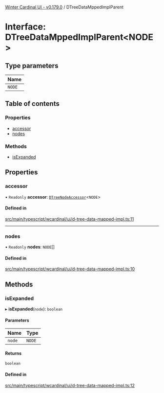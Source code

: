 [Winter Cardinal UI - v0.179.0](../index.md) / DTreeDataMppedImplParent

# Interface: DTreeDataMppedImplParent<NODE\>

## Type parameters

| Name |
| :------ |
| `NODE` |

## Table of contents

### Properties

- [accessor](DTreeDataMppedImplParent.md#accessor)
- [nodes](DTreeDataMppedImplParent.md#nodes)

### Methods

- [isExpanded](DTreeDataMppedImplParent.md#isexpanded)

## Properties

### accessor

• `Readonly` **accessor**: [`DTreeNodeAccessor`](DTreeNodeAccessor.md)<`NODE`\>

#### Defined in

[src/main/typescript/wcardinal/ui/d-tree-data-mapped-impl.ts:11](https://github.com/winter-cardinal/winter-cardinal-ui/blob/v0.179.0/src/main/typescript/wcardinal/ui/d-tree-data-mapped-impl.ts#L11)

___

### nodes

• `Readonly` **nodes**: `NODE`[]

#### Defined in

[src/main/typescript/wcardinal/ui/d-tree-data-mapped-impl.ts:10](https://github.com/winter-cardinal/winter-cardinal-ui/blob/v0.179.0/src/main/typescript/wcardinal/ui/d-tree-data-mapped-impl.ts#L10)

## Methods

### isExpanded

▸ **isExpanded**(`node`): `boolean`

#### Parameters

| Name | Type |
| :------ | :------ |
| `node` | `NODE` |

#### Returns

`boolean`

#### Defined in

[src/main/typescript/wcardinal/ui/d-tree-data-mapped-impl.ts:12](https://github.com/winter-cardinal/winter-cardinal-ui/blob/v0.179.0/src/main/typescript/wcardinal/ui/d-tree-data-mapped-impl.ts#L12)
